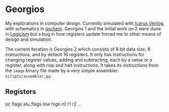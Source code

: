 # Georgios
My explorations in computer design. Currently simulated with
[Icarus Verilog](http://iverilog.icarus.com/) with schematics
in [gschem](http://wiki.geda-project.org/geda:gaf).
Georgios 1 and the initial work on 2 were done in
[Logicism](http://www.cburch.com/logisim/download.html)
but a bug in how registers update forced me to other means of design and
simulation.

The current iteration is Georgios 2 which consists of 8 bit data size, 8
instructions, and by default 16 registers. It only has instructions for
changing register values, adding and subtracting, each by a value or a
register, along with nop and halt instructions. It takes its instructions
from the `image` binary file made by a very simple assembler:
`scripts/assembler.py`.

## Registers
pc
flags
alu\_flags
low
hign
r0
r1
r2
...
